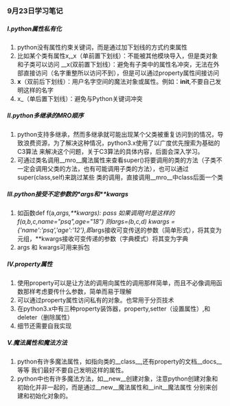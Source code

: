 ### 9月23日学习笔记 ###
##### I.python属性私有化 #####
1. python没有属性约束关键词，而是通过加下划线的方式约束属性
2. 比如某个类有属性x,_x（单前置下划线）：不能被其他模块导入，但是类对象和子类可以访问
__x(双前置下划线）：避免有子类中的属性名冲突，无法在外部直接访问（名字重整所以访问不到），但是可以通过property属性间接访问
3. __x__（双前后下划线）：用户名字空间的魔法对象或属性。例如：__init__,不要自己发明这样的名字
4. x_（单后置下划线）：避免与Python关键词冲突
##### II.python多继承的MRO顺序 #####
1. python支持多继承，然而多继承就可能出现某个父类被重复访问到的情况，导致浪费资源，为了解决这种情况，python3.x使用了以广度优先搜索为基础的C3算法
来解决这个问题，关于C3算法的具体内容，后面会深入学习。
2. 可通过类名调用__mro__魔法属性来查看super()将要调用的类的方法（子类不一定会调用父类的方法，也有可能调用子类的方法），也可以通过super(class,self)来跳过某些
类的调用，直接调用__mro__中class后面一个类
##### III.python接受不定参数的*args和**kwargs #####
1. 如函数def f(a,*args,**kwargs):  pass  如果调用f时是这样的f(a,b,c,name="psq",age="18")
则args=(b,c,d) kwargs = {'name':'psq','age':'12'},即*args接收可变传送的参数（简单形式），将其变为元组，**kwargs接收可变传递的参数（字典模式）将其变为字典
2. args 和 kwargs可用来拆包
##### IV.property属性 #####
1. 使用property可以是让方法的调用向属性的调用那样简单，而且不必像调用函数那样考虑要传什么参数，简单而易于理解
2. 可以通过property属性访问私有的对象。也常用于分页技术
3. 在python3.x中有三种property装饰器，property,setter（设置属性）,和deleter（删除属性）
4. 细节还需要自我实现
##### V.魔法属性和魔法方法 #####
1. python有许多魔法属性，如指向类的__class__,还有property的文档__docs__等等
我们最好不要自己发明这样的属性。
2. python中也有许多魔法方法，如__new__创建对象，注意python创建对象和初始化并非一起的，而是通过__new__魔法属性和__init__魔法属性
分别来创建和初始化对象的。

